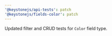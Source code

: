 ```yaml
---
'@keystonejs/api-tests': patch
'@keystonejs/fields-color': patch
---
```


Updated filter and CRUD tests for `Color` field type.
